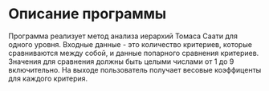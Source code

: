 Описание программы
===================
Программа реализует метод анализа иерархий Томаса Саати для одного уровня. Входные данные - это количество критериев, которые сравниваются между собой, и данные попарного сравнения критериев. Значения  для сравнения должны быть  целыми числами от 1 до 9 включительно. На выходе пользователь получает весовые коэффиценты для  каждого критерия.
